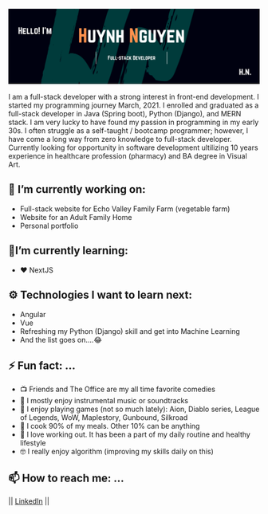 ![Banner](_banner.png)


I am a full-stack developer with a strong interest in front-end development. I started my programming journey March, 2021. I enrolled and graduated as a full-stack developer in Java (Spring boot), Python (Django), and MERN stack. I am very lucky to have found my passion in programming in my early 30s. I often struggle as a self-taught / bootcamp programmer; however, I have come a long way from zero knowledge to full-stack developer. Currently looking for opportunity in software development ultilizing 10 years experience in healthcare profession (pharmacy) and BA degree in Visual Art.


 ## 🔭 I’m currently working on:
 - Full-stack website for Echo Valley Family Farm (vegetable farm)
 - Website for an Adult Family Home 
 - Personal portfolio


## 🌱I’m currently learning:
- ❤️  NextJS

## ⚙ Technologies I want to learn next:
- Angular
- Vue
- Refreshing my Python (Django) skill and get into Machine Learning
- And the list goes  on....😂


## ⚡ Fun fact: ...
- :tv: Friends and The Office are my all time favorite comedies
- :violin: I mostly enjoy instrumental music or soundtracks
- :grimacing: I enjoy playing games (not so much lately): Aion, Diablo series, League of Legends, WoW, Maplestory, Gunbound, Silkroad
- :poultry_leg: I cook 90% of my meals. Other 10% can be anything
- :muscle: I love working out. It has been a part of  my daily routine and healthy lifestyle
- 🤓 I really enjoy algorithm (improving my skills daily on this)


## 📫 How to reach me: ...
 ||
 [LinkedIn](https://www.linkedin.com/in/huynhtnguyen/ "Huynh's LinkedIn Profile")
 ||
 
<!--
- 🌱 I’m currently learning Python
- 👯 I’m looking to collaborate on React/Python
- 🤔 I’m looking for help with 
- 💬 Ask me about ...
- 📫 How to reach me: ...
- 😄 Pronouns: ...
- ⚡ Fun fact: ...
 -->

